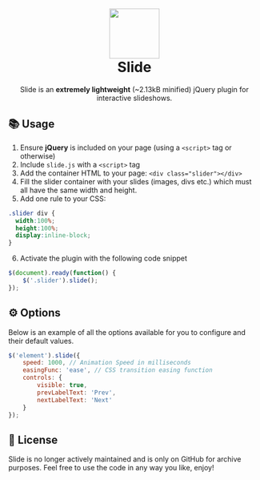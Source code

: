 <h1 align="center">
  <img src="http://zesh.me/pZgxqy+" width="100" />
  <br/>
  <span align="center">
    Slide
  </span>
</h1>

<p align="center">Slide is an <strong>extremely lightweight</strong> (~2.13kB minified) jQuery plugin for interactive slideshows.</p>

## 📚 Usage
1. Ensure **jQuery** is included on your page (using a `<script>` tag or otherwise)
2. Include `slide.js` with a `<script>` tag
3. Add the container HTML to your page: `<div class="slider"></div>` 
4. Fill the slider container with your slides (images, divs etc.) which must all have the same width and height.
5. Add one rule to your CSS:
```css
.slider div {
  width:100%;
  height:100%;
  display:inline-block;
}
```
6. Activate the plugin with the following code snippet
```javascript
$(document).ready(function() {
    $('.slider').slide();
});
```

## ⚙️ Options
Below is an example of all the options available for you to configure and their default values.
```javascript
$('element').slide({
    speed: 1000, // Animation Speed in milliseconds
    easingFunc: 'ease', // CSS transition easing function
    controls: {
        visible: true,
        prevLabelText: 'Prev',
        nextLabelText: 'Next'
    }
});
```

## 📄 License
Slide is no longer actively maintained and is only on GitHub for archive purposes. Feel free to use the code in any way you like, enjoy!

